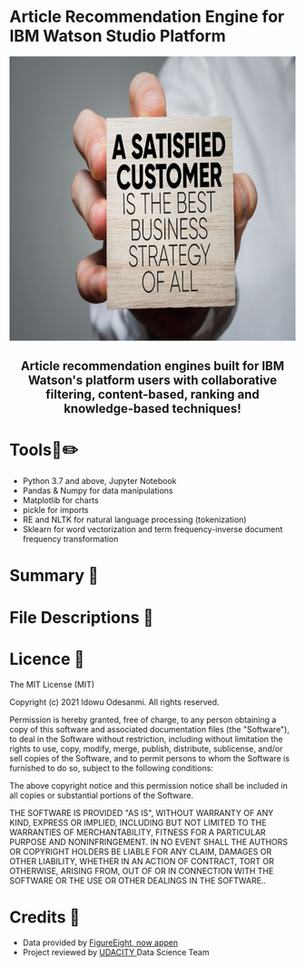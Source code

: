 # Article Recommendation Engine for IBM Watson Studio Platform

<p align="center"> 
    <a href="https://cloud.ibm.com/" target="_blank">
    <img src="https://github.com/joshasgard/Article-Recommendation-Engine/blob/master/static/image.jpg" height="500"></img>
  </a>
  </p>

</p>
<h2 align="center"> Article recommendation engines built for IBM Watson's platform users with collaborative filtering, content-based, ranking and knowledge-based techniques! </h2) </p>

 
 # Tools📢✏️
 - Python 3.7 and above, Jupyter Notebook
 - Pandas & Numpy for data manipulations
 - Matplotlib for charts
 - pickle for imports
 - RE and NLTK for natural language processing (tokenization)
 - Sklearn for word vectorization and term frequency-inverse document frequency transformation


# Summary 🎯



# File Descriptions 📂




# Licence 📃
The MIT License (MIT)

Copyright (c) 2021 Idowu Odesanmi. All rights reserved. 

Permission is hereby granted, free of charge, to any person obtaining a copy of this software and associated documentation files (the "Software"), to deal in the Software without restriction, including without limitation the rights to use, copy, modify, merge, publish, distribute, sublicense, and/or sell copies of the Software, and to permit persons to whom the Software is furnished to do so, subject to the following conditions:

The above copyright notice and this permission notice shall be included in all copies or substantial portions of the Software.

THE SOFTWARE IS PROVIDED "AS IS", WITHOUT WARRANTY OF ANY KIND, EXPRESS OR IMPLIED, INCLUDING BUT NOT LIMITED TO THE WARRANTIES OF MERCHANTABILITY, FITNESS FOR A PARTICULAR PURPOSE AND NONINFRINGEMENT. IN NO EVENT SHALL THE AUTHORS OR COPYRIGHT HOLDERS BE LIABLE FOR ANY CLAIM, DAMAGES OR OTHER LIABILITY, WHETHER IN AN ACTION OF CONTRACT, TORT OR OTHERWISE, ARISING FROM, OUT OF OR IN CONNECTION WITH THE SOFTWARE OR THE USE OR OTHER DEALINGS IN THE SOFTWARE.. 

# Credits 🚀
* Data provided by <a href = https://appen.com/> FigureEight, now appen </a>
* Project reviewed by <a href = udacity.com> UDACITY </a> Data Science Team
